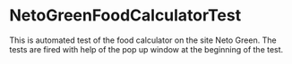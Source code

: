 # NetoGreenFoodCalculatorTest
This is automated test of the food calculator on the site Neto Green. The tests are fired with help of the pop up window at the beginning of the test.
